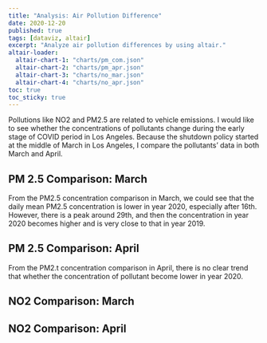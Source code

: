 ```yaml
---
title: "Analysis: Air Pollution Difference"
date: 2020-12-20
published: true
tags: [dataviz, altair]
excerpt: "Analyze air pollution differences by using altair."
altair-loader:
  altair-chart-1: "charts/pm_com.json"
  altair-chart-2: "charts/pm_apr.json"
  altair-chart-3: "charts/no_mar.json"
  altair-chart-4: "charts/no_apr.json"
toc: true
toc_sticky: true
---
```


Pollutions like NO2 and PM2.5 are related to vehicle emissions. I would like to see whether the concentrations of pollutants change during the early stage of COVID period in Los Angeles. Because the shutdown policy started at the middle of March in Los Angeles, I compare the pollutants’ data in both March and April.
<br>

## PM 2.5 Comparison: March

<div id="altair-chart-1"></div>


From the PM2.5 concentration comparison in March, we could see that the daily mean PM2.5 concentration is lower in year 2020, especially after 16th. However, there is a peak around 29th, and then the concentration in year 2020 becomes higher and is very close to that in year 2019.

## PM 2.5 Comparison: April

<div id="altair-chart-2"></div>

From the PM2.t concentration comparison in April, there is no clear trend that whether the concentration of pollutant become lower in year 2020.

## NO2 Comparison: March

<div id="altair-chart-3"></div>

## NO2 Comparison: April

<div id="altair-chart-4"></div>
